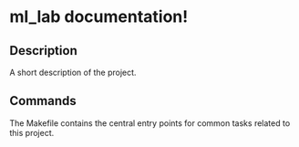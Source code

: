 # ml_lab documentation!

## Description

A short description of the project.

## Commands

The Makefile contains the central entry points for common tasks related to this project.
